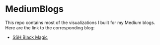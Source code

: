 # MediumBlogs
This repo contains most of the visualizations I built for my Medium blogs. Here are the link to the corresponding blog:
- [SSH Black Magic](https://medium.com/@nikasa1889/the-ssh-black-magic-for-data-science-acd6f65e8528)
